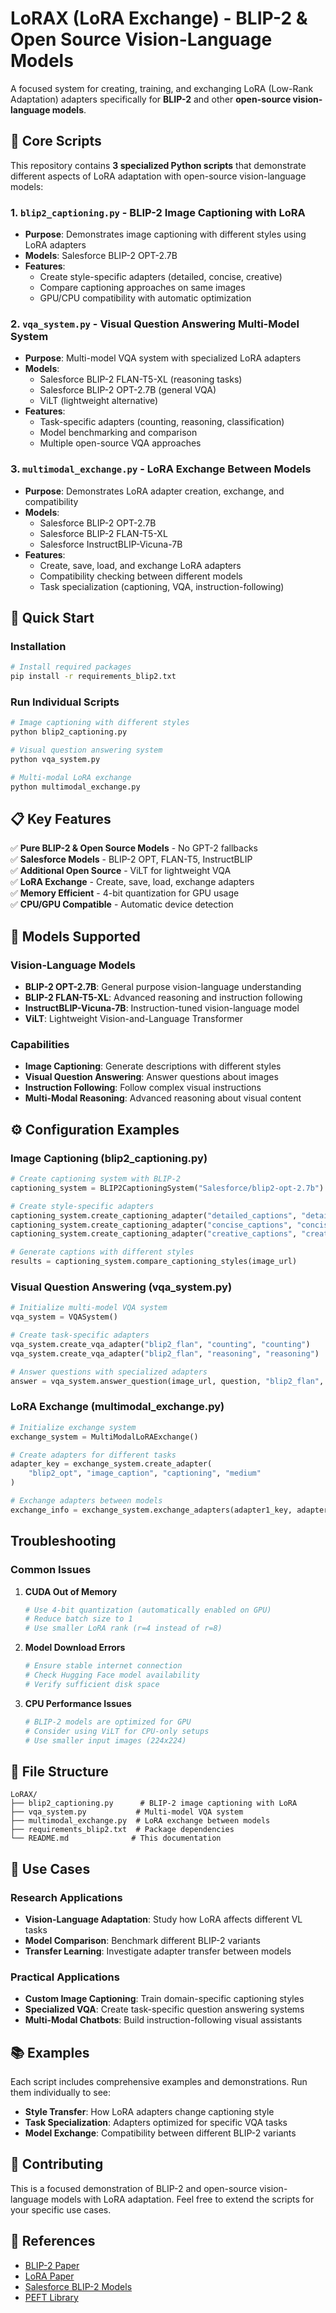 # LoRAX (LoRA Exchange) - BLIP-2 & Open Source Vision-Language Models

A focused system for creating, training, and exchanging LoRA (Low-Rank Adaptation) adapters specifically for **BLIP-2** and other **open-source vision-language models**.

## 🎯 **Core Scripts**

This repository contains **3 specialized Python scripts** that demonstrate different aspects of LoRA adaptation with open-source vision-language models:

### 1. **`blip2_captioning.py`** - BLIP-2 Image Captioning with LoRA
- **Purpose**: Demonstrates image captioning with different styles using LoRA adapters
- **Models**: Salesforce BLIP-2 OPT-2.7B
- **Features**: 
  - Create style-specific adapters (detailed, concise, creative)
  - Compare captioning approaches on same images
  - GPU/CPU compatibility with automatic optimization

### 2. **`vqa_system.py`** - Visual Question Answering Multi-Model System
- **Purpose**: Multi-model VQA system with specialized LoRA adapters
- **Models**: 
  - Salesforce BLIP-2 FLAN-T5-XL (reasoning tasks)
  - Salesforce BLIP-2 OPT-2.7B (general VQA)
  - ViLT (lightweight alternative)
- **Features**:
  - Task-specific adapters (counting, reasoning, classification)
  - Model benchmarking and comparison
  - Multiple open-source VQA approaches

### 3. **`multimodal_exchange.py`** - LoRA Exchange Between Models
- **Purpose**: Demonstrates LoRA adapter creation, exchange, and compatibility
- **Models**:
  - Salesforce BLIP-2 OPT-2.7B
  - Salesforce BLIP-2 FLAN-T5-XL  
  - Salesforce InstructBLIP-Vicuna-7B
- **Features**:
  - Create, save, load, and exchange LoRA adapters
  - Compatibility checking between different models
  - Task specialization (captioning, VQA, instruction-following)

## 🚀 **Quick Start**

### Installation

```bash
# Install required packages
pip install -r requirements_blip2.txt
```

### Run Individual Scripts

```bash
# Image captioning with different styles
python blip2_captioning.py

# Visual question answering system
python vqa_system.py

# Multi-modal LoRA exchange
python multimodal_exchange.py
```

## 📋 **Key Features**

✅ **Pure BLIP-2 & Open Source Models** - No GPT-2 fallbacks  
✅ **Salesforce Models** - BLIP-2 OPT, FLAN-T5, InstructBLIP  
✅ **Additional Open Source** - ViLT for lightweight VQA  
✅ **LoRA Exchange** - Create, save, load, exchange adapters  
✅ **Memory Efficient** - 4-bit quantization for GPU usage  
✅ **CPU/GPU Compatible** - Automatic device detection  

## 🔧 **Models Supported**

### Vision-Language Models
- **BLIP-2 OPT-2.7B**: General purpose vision-language understanding
- **BLIP-2 FLAN-T5-XL**: Advanced reasoning and instruction following  
- **InstructBLIP-Vicuna-7B**: Instruction-tuned vision-language model
- **ViLT**: Lightweight Vision-and-Language Transformer

### Capabilities
- **Image Captioning**: Generate descriptions with different styles
- **Visual Question Answering**: Answer questions about images
- **Instruction Following**: Follow complex visual instructions
- **Multi-Modal Reasoning**: Advanced reasoning about visual content

## ⚙️ **Configuration Examples**

### Image Captioning (blip2_captioning.py)
```python
# Create captioning system with BLIP-2
captioning_system = BLIP2CaptioningSystem("Salesforce/blip2-opt-2.7b")

# Create style-specific adapters
captioning_system.create_captioning_adapter("detailed_captions", "detailed")
captioning_system.create_captioning_adapter("concise_captions", "concise")
captioning_system.create_captioning_adapter("creative_captions", "creative")

# Generate captions with different styles
results = captioning_system.compare_captioning_styles(image_url)
```

### Visual Question Answering (vqa_system.py)
```python
# Initialize multi-model VQA system
vqa_system = VQASystem()

# Create task-specific adapters
vqa_system.create_vqa_adapter("blip2_flan", "counting", "counting")
vqa_system.create_vqa_adapter("blip2_flan", "reasoning", "reasoning")

# Answer questions with specialized adapters
answer = vqa_system.answer_question(image_url, question, "blip2_flan", "counting")
```

### LoRA Exchange (multimodal_exchange.py)
```python
# Initialize exchange system
exchange_system = MultiModalLoRAExchange()

# Create adapters for different tasks
adapter_key = exchange_system.create_adapter(
    "blip2_opt", "image_caption", "captioning", "medium"
)

# Exchange adapters between models
exchange_info = exchange_system.exchange_adapters(adapter1_key, adapter2_key)
```


##  **Troubleshooting**

### Common Issues

1. **CUDA Out of Memory**
   ```python
   # Use 4-bit quantization (automatically enabled on GPU)
   # Reduce batch size to 1
   # Use smaller LoRA rank (r=4 instead of r=8)
   ```

2. **Model Download Errors**
   ```bash
   # Ensure stable internet connection
   # Check Hugging Face model availability
   # Verify sufficient disk space
   ```

3. **CPU Performance Issues**
   ```python
   # BLIP-2 models are optimized for GPU
   # Consider using ViLT for CPU-only setups
   # Use smaller input images (224x224)
   ```

## 📁 **File Structure**

```
LoRAX/
├── blip2_captioning.py      # BLIP-2 image captioning with LoRA
├── vqa_system.py           # Multi-model VQA system  
├── multimodal_exchange.py  # LoRA exchange between models
├── requirements_blip2.txt  # Package dependencies
└── README.md              # This documentation
```

## 🎯 **Use Cases**

### Research Applications
- **Vision-Language Adaptation**: Study how LoRA affects different VL tasks
- **Model Comparison**: Benchmark different BLIP-2 variants
- **Transfer Learning**: Investigate adapter transfer between models

### Practical Applications  
- **Custom Image Captioning**: Train domain-specific captioning styles
- **Specialized VQA**: Create task-specific question answering systems
- **Multi-Modal Chatbots**: Build instruction-following visual assistants

## 📚 **Examples**

Each script includes comprehensive examples and demonstrations. Run them individually to see:

- **Style Transfer**: How LoRA adapters change captioning style
- **Task Specialization**: Adapters optimized for specific VQA tasks  
- **Model Exchange**: Compatibility between different BLIP-2 variants

## 🤝 **Contributing**

This is a focused demonstration of BLIP-2 and open-source vision-language models with LoRA adaptation. Feel free to extend the scripts for your specific use cases.


## 🔗 **References**

- [BLIP-2 Paper](https://arxiv.org/abs/2301.12597)
- [LoRA Paper](https://arxiv.org/abs/2106.09685)
- [Salesforce BLIP-2 Models](https://huggingface.co/Salesforce)
- [PEFT Library](https://github.com/huggingface/peft)


